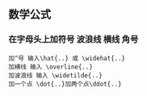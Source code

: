 ## 数学公式
### 在字母头上加符号 波浪线 横线 角号
```
加^号 输入\hat{..} 或 \widehat{..} 
加横线 输入 \overline{..} 
加波浪线 输入 \widetilde{..} 
加一个点 \dot{..}加两个点\ddot{..}
```